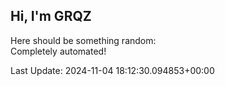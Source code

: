 ## Hi, I'm GRQZ
Here should be something random:  
Completely automated!

Last Update: 2024-11-04 18:12:30.094853+00:00
